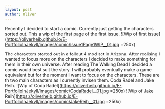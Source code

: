 ```yaml
---
layout: post
author: Oliver
---
```

Recently I decided to start a comic.
Currently just getting the characters sorted out. This a wip of the first page of the first issue. 
![Wip of first issue](https://oliverheib.github.io/E-PortfolioInJekyll/images/comic/Issue1Page1WIP__01.jpg =250x)

The characters started out in a fallout 4 mod set in Arizona. After realising I wanted to focus more on the characters I decided to make something for them in their own universe. After reading The Walking Dead I decided a comic would best suit the story. I will probably eventually make a game equivalent but for the moment I want to focus on the characters.
These are th two main characters as I currently invisen them. 
Coda Radel and Jake Reih.
![Wip of Coda Radel](https://oliverheib.github.io/E-PortfolioInJekyll/images/comic/CodaRadel__01.jpg =250x) ![Wip of Jake Reih](https://oliverheib.github.io/E-PortfolioInJekyll/images/comic/JakeReih__01.jpg =250x)
